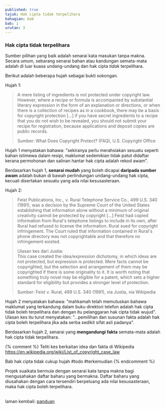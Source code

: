 ```yaml
---
published: true
tajuk: Hak cipta tidak terpelihara
bahagian: bab
bab: 1
urutan: 3
---
```


### Hak cipta tidak terpelihara

Sumber pilihan yang baik adalah senarai kata masukan tanpa
makna. Secara umum, sebarang senarai bahan atau kandungan
semata-mata adalah di luar kuasa undang-undang dan hak cipta
*tidak* terpelihara.

Berikut adalah beberapa hujah sebagai bukti sokongan.

Hujah 1:

> A mere listing of ingredients is not protected under
> copyright law. However, where a recipe or formula is
> accompanied by substantial literary expression in the form
> of an explanation or directions, or when there is a
> collection of recipes as in a cookbook, there may be a
> basis for copyright protection [...] if you have secret
> ingredients to a recipe that you do not wish to be
> revealed, you should not submit your recipe for
> registration, because applications and deposit copies are
> public records.
>
> Sumber: What Does Copyright Protect? (FAQ),
> U.S. Copyright Office

Hujah 1 menyatakan bahawa: "sekiranya perlu merahsiakan
sesuatu seperti bahan istimewa dalam resipi, maklumat
sedemikian tidak patut didaftar kerana permohonan dan
salinan hantar hak cipta adalah rekod awam".

Berdasarkan hujah 1, **senarai mudah** yang boleh dicapai
**daripada sumber awam** adalah bukan di bawah perlindungan
undang-undang hak cipta, kecuali disertakan sesuatu yang ada
nilai kesusasteraan.

Hujah 2:

> Feist Publications, Inc., v. Rural Telephone Service Co.,
> 499 U.S. 340 (1991), was a decision by the Supreme Court
> of the United States establishing that information alone
> without a minimum of original creativity cannot be
> protected by copyright [...] Feist had copied information
> from Rural's telephone listings to include in its own,
> after Rural had refused to license the information. Rural
> sued for copyright infringement. The Court ruled that
> information contained in Rural's phone directory was not
> copyrightable and that therefore no infringement existed.
>
> Ulasan kes dari Justia:  
> This case created the idea/expression dichotomy, in which
> ideas are not protected, but expression is protected. Mere
> facts cannot be copyrighted, but the selection and
> arrangement of them may be copyrighted if there is some
> originality to it. It is worth noting that something truly
> novel may be eligible for a patent, which sets a higher
> standard for eligibility but provides a stronger level of
> protection.
>
> Sumber: Feist v. Rural, 499 U.S. 340 (1991), via Justia,
> via Wikipedia

Hujah 2 menyatakan bahawa: "mahkamah telah memutuskan bahawa
maklumat yang terkandung dalam buku direktori telefon adalah
hak cipta tidak boleh terpelihara dan dengan itu pelanggaran
hak cipta tidak wujud". Ulasan kes itu turut menyatakan:
"...pemilihan dan susunan fakta adalah hak cipta boleh
terpelihara jika ada serba sedikit sifat asli padanya".

Berdasarkan hujah 2, senarai yang **mengandungi fakta**
semata-mata adalah hak cipta tidak terpelihara.

{% comment %}
Teliti kes berkaitan idea dan fakta di Wikipedia
<https://en.wikipedia.org/wiki/List_of_copyright_case_law>

Bab hak cipta tidak cukup hujah #todo #terkemudian
{% endcomment %}

Projek suaikata bermula dengan senarai kata tanpa makna
bagi mengusahakan daftar baharu yang bermakna. Daftar baharu
yang diusahakan dengan cara tersendiri berpeluang ada
nilai kesusasteraan, maka hak cipta boleh terpelihara.

&nbsp;  
laman kembali: [panduan][0]

  [0]: ../index.md
